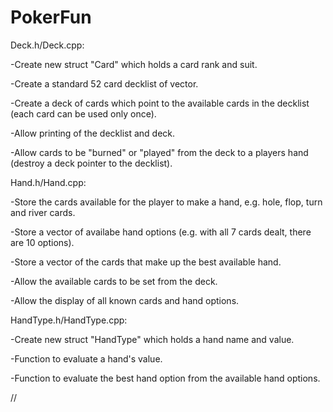 # PokerFun

Deck.h/Deck.cpp:

-Create new struct "Card" which holds a card rank and suit.

-Create a standard 52 card decklist of vector<Card>.

-Create a deck of cards which point to the available cards in the decklist (each card can be used only once).

-Allow printing of the decklist and deck.

-Allow cards to be "burned" or "played" from the deck to a players hand (destroy a deck pointer to the decklist).


Hand.h/Hand.cpp:

-Store the cards available for the player to make a hand, e.g. hole, flop, turn and river cards.

-Store a vector of availabe hand options (e.g. with all 7 cards dealt, there are 10 options).

-Store a vector of the cards that make up the best available hand.

-Allow the available cards to be set from the deck.

-Allow the display of all known cards and hand options.


HandType.h/HandType.cpp:

-Create new struct "HandType" which holds a hand name and value.

-Function to evaluate a hand's value.

-Function to evaluate the best hand option from the available hand options.

//
